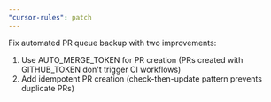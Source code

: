 ```yaml
---
"cursor-rules": patch
---
```


Fix automated PR queue backup with two improvements:

1. Use AUTO_MERGE_TOKEN for PR creation (PRs created with GITHUB_TOKEN don't trigger CI workflows)
2. Add idempotent PR creation (check-then-update pattern prevents duplicate PRs)

